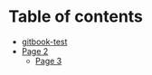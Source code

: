 # Table of contents

* [gitbook-test](README.md)
* [Page 2](page-2/README.md)
  * [Page 3](page-2/page-3.md)
